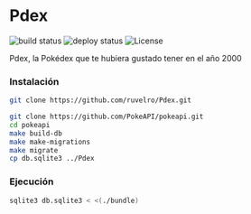 # Pdex
![build status](https://img.shields.io/badge/build-passing-green)
![deploy status](https://img.shields.io/badge/deploy-passing-green)
![License](https://img.shields.io/github/license/ruvelro/Pdex.svg)

Pdex, la Pokédex que te hubiera gustado tener en el año 2000

### Instalación
``` bash
git clone https://github.com/ruvelro/Pdex.git

git clone https://github.com/PokeAPI/pokeapi.git
cd pokeapi
make build-db
make make-migrations
make migrate
cp db.sqlite3 ../Pdex
```

### Ejecución
``` Bash
sqlite3 db.sqlite3 < <(./bundle)
```
